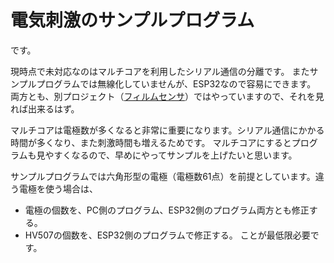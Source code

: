# 電気刺激のサンプルプログラム
です。

現時点で未対応なのはマルチコアを利用したシリアル通信の分離です。
またサンプルプログラムでは無線化していませんが、ESP32なので容易にできます。
両方とも、別プロジェクト（[フィルムセンサ](https://github.com/HiroyukiKajimoto/FilmTactileSensor)）ではやっていますので、それを見れば出来るはず。

マルチコアは電極数が多くなると非常に重要になります。シリアル通信にかかる時間が多くなり、また刺激時間も増えるためです。
マルチコアにするとプログラムも見やすくなるので、早めにやってサンプルを上げたいと思います。

サンプルプログラムでは六角形型の電極（電極数61点）を前提としています。違う電極を使う場合は、
* 電極の個数を、PC側のプログラム、ESP32側のプログラム両方とも修正する。
* HV507の個数を、ESP32側のプログラムで修正する。
ことが最低限必要です。
 
